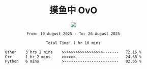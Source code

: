 <div align="center">
<h1>摸鱼中 OvO</h1>
  <a href="https://github.com/lerdb">
    <img align="center" src="https://github-readme-stats-sigma-five.vercel.app/api?username=lerdb&include_all_commits=true&show_icons=true&count_private=true&locale=cn&bg_color=0,EC6C6C,FFD479,FFFC79,73FA79,73FDFF,D783FF" />
  </a>
  <!---<a href="https://git.io/streak-stats">
    <img align="right" src="https://github-readme-stats.vercel.app/api/top-langs/?username=lerdb&locale=cn&bg_color=0,EC6C6C,FFD479,FFFC79,73FA79,73FDFF,D783FF&card_width=495" />
  </a>--->

<!---## 我用的工具
![Static Badge](https://img.shields.io/badge/Windows_11-0078D4?style=for-the-badge&logo=Windows%2011&logoColor=fff)
![Static Badge](https://img.shields.io/badge/Google_Chrome-4285F4?style=for-the-badge&logo=Google%20Chrome&logoColor=fff)
![Static Badge](https://img.shields.io/badge/Visual_Studio_Code-007ACC?style=for-the-badge&logo=Visual%20Studio%20Code&logoColor=fff)
![Static Badge](https://img.shields.io/badge/Codeium-09B6A2?style=for-the-badge&logo=Codeium&logoColor=fff)
![Static Badge](https://img.shields.io/badge/Git-F05032?style=for-the-badge&logo=Git&logoColor=fff)
![Static Badge](https://img.shields.io/badge/Github-181717?style=for-the-badge&logo=Github&logoColor=fff)
![Static Badge](https://img.shields.io/badge/Node.js-339933?style=for-the-badge&logo=Node.js&logoColor=fff)
![Static Badge](https://img.shields.io/badge/Termius-000000?style=for-the-badge&logo=Termius&logoColor=fff)
![Static Badge](https://img.shields.io/badge/Apifox-F44A53?style=for-the-badge&logo=Apifox&logoColor=fff)
![Static Badge](https://img.shields.io/badge/Docker-2496ED?style=for-the-badge&logo=Docker&logoColor=fff)

## 我用的语言(都只会一点点)
![Static Badge](https://img.shields.io/badge/Python-3776AB?style=for-the-badge&logo=Python&logoColor=fff)
![Static Badge](https://img.shields.io/badge/JavaScript-F7DF1E?style=for-the-badge&logo=JavaScript&logoColor=fff)
![Static Badge](https://img.shields.io/badge/Shell-FFD500?style=for-the-badge&logo=Shell&logoColor=fff)--->

<!--START_SECTION:waka-->

```txt
From: 19 August 2025 - To: 26 August 2025

Total Time: 1 hr 10 mins

Other    3 hrs 2 mins    >>>>>>>>>>>>>>>>>>-------   72.16 %
C++      1 hr 2 mins     >>>>>>-------------------   24.68 %
Python   6 mins          >------------------------   02.65 %
```

<!--END_SECTION:waka-->

</div>
